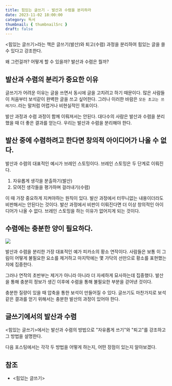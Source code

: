 ```yaml
---
title: 힘있는 글쓰기 - 발산과 수렴을 분리하라
date: 2023-11-02 18:00:00
category: 독서
thumbnail: { thumbnailSrc }
draft: false
---
```


<힘있는 글쓰기>라는 책은 글쓰기(발산)와 퇴고(수렴) 과정을 분리하여 힘있는 글을 쓸 수 있다고 강조한다.

왜 그런걸까? 어떻게 할 수 있을까? 발산과 수렴은 뭘까?

## 발산과 수렴의 분리가 중요한 이유

글쓰기가 어려운 이유는 글을 쓰면서 동시에 글을 고치려고 하기 때문이다.
많은 사람들이 처음부터 보석같이 완벽한 글을 쓰고 싶어한다.
그러나 이러한 바람은 `모든 초고는 쓰레기다.`라는 말처럼 어렵거나 비현실적인 목표이다.

발산 과정과 수렴 과정이 함께 이뤄져서는 안된다.
대다수의 사람은 발산과 수렴을 분리했을 때 더 좋은 결과를 얻는다.
우리는 발산과 수렴을 분리해야 한다.

## 발산 중에 수렴하려고 한다면 창의적 아이디어가 나올 수 없다.

발산과 수렴의 대표적인 예시가 브레인 스토밍이다.
브레인 스토밍은 두 단계로 이뤄진다.

1. 자유롭게 생각을 분출하기(발산)
2. 모여진 생각들을 평가하며 걸러내기(수렴)

이 때 가장 중요하게 지켜야하는 원칙이 있다.
발산 과정에서 터무니없는 내용이더라도 비판해서는 안된다는 것이다.
발산 과정에서 비판이 이뤄진다면 더 이상 창의적인 아이디어가 나올 수 없다.
브레인 스토밍을 하는 이유가 없어지게 되는 것이다.

## 수렴에는 충분한 양이 필요하다.

![](https://i.imgur.com/H2wwfqj.png)

발산과 수렴을 분리한 가장 대표적인 예가 피카소의 황소 연작이다.
사람들은 보통 이 그림이 어떻게 불필요한 요소를 제거하고 마지막에는 몇 가닥의 선만으로 황소를 표현했는지에 집중한다.

그러나 연작의 초반부는 제거가 아니라 아니라 더 자세하게 묘사하는데 집중했다.
발산을 통해 충분히 정보가 생긴 이후에 수렴을 통해 불필요한 부분을 걷어낸 것이다.

충분한 질량이 있을 때 압축을 통한 보석이 만들어질 수 있다.
글쓰기도 마찬가지로 보석같은 결과를 얻기 위해서는 충분한 발산의 과정이 있어야 한다.

## 글쓰기에서의 발산과 수렴

<힘있는 글쓰기>에서는 발산과 수렴의 방법으로 "자유롭게 쓰기"와 "퇴고"를 강조하고 그 방법을 설명한다.

다음 포스팅에서는 각각 두 방법을 어떻게 하는지, 어떤 장점이 있는지 알아보겠다.

## 참조

- <힘있는 글쓰기>
